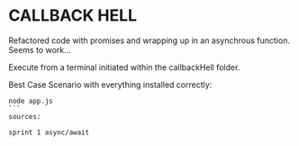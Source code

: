 # CALLBACK HELL

Refactored code with promises and wrapping up in an asynchrous function.
Seems to work...

Execute from a terminal initiated within the callbackHell folder.

Best Case Scenario with everything installed correctly:

````
node app.js
```
sources:

sprint 1 async/await

